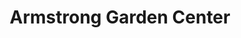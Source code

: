 ---
title: "Armstrong Garden Center"
url: /el-cajon/armstrong-garden-center/
shop: Garten-Center
---